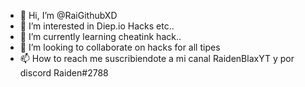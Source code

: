 - 👋 Hi, I’m @RaiGithubXD
- 👀 I’m interested in Diep.io Hacks etc..
- 🌱 I’m currently learning cheatink hack..
- 💞️ I’m looking to collaborate on hacks for all tipes 
- 📫 How to reach me suscribiendote a mi canal RaidenBlaxYT y por discord Raiden#2788

<!---
RaiGithubXD/RaiGithubXD is a ✨ special ✨ repository because its `README.md` (this file) appears on your GitHub profile.
You can click the Preview link to take a look at your changes.
--->
